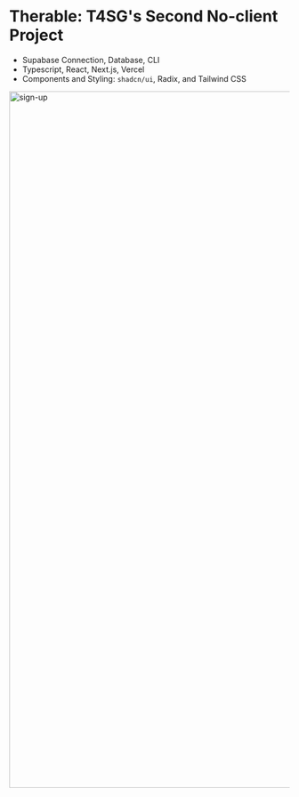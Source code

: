 # Therable: T4SG's Second No-client Project
- Supabase Connection, Database, CLI
- Typescript, React, Next.js, Vercel
- Components and Styling: `shadcn/ui`, Radix, and Tailwind CSS
<img width="1253" alt="sign-up" src="https://github.com/vli31/therable/assets/63215676/54de3d25-2b53-4060-865c-bf8e3d86c0bd">
